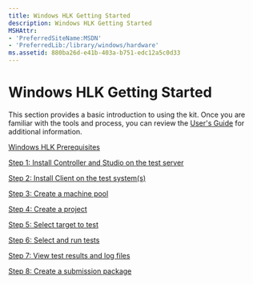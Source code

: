 ```yaml
---
title: Windows HLK Getting Started
description: Windows HLK Getting Started
MSHAttr:
- 'PreferredSiteName:MSDN'
- 'PreferredLib:/library/windows/hardware'
ms.assetid: 880ba26d-e41b-403a-b751-edc12a5c0d33
---
```


# Windows HLK Getting Started


This section provides a basic introduction to using the kit. Once you are familiar with the tools and process, you can review the [User's Guide](..\user\windows-hardware-lab-kit-user-s-guide.md) for additional information.

[Windows HLK Prerequisites](windows-hlk-prerequisites.md)

[Step 1: Install Controller and Studio on the test server](step-1-install-controller-and-studio-on-the-test-server.md)

[Step 2: Install Client on the test system(s)](step-2--install-client-on-the-test-system-s-.md)

[Step 3: Create a machine pool](step-3-create-a-machine-pool.md)

[Step 4: Create a project](step-4-create-a-project.md)

[Step 5: Select target to test](step-5--select-target-to-test.md)

[Step 6: Select and run tests](step-6-select-and-run-tests.md)

[Step 7: View test results and log files](step-7-view-test-results-and-log-files.md)

[Step 8: Create a submission package](step-8-create-a-submission-package.md)

 

 






